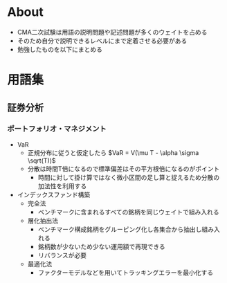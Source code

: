 # About

- CMA二次試験は用語の説明問題や記述問題が多くのウェイトを占める
- そのため自分で説明できるレベルにまで定着させる必要がある
- 勉強したものを以下にまとめる

# 用語集

## 証券分析

### ポートフォリオ・マネジメント

- VaR
    - 正規分布に従うと仮定したら $VaR = V(\mu T - \alpha \sigma \sqrt(T))$
    - 分散は時間T倍になるので標準偏差はその平方根倍になるのがポイント
        - 時間に対して掛け算ではなく微小区間の足し算と捉えるため分散の加法性を利用する
- インデックスファンド構築
    - 完全法
        - ベンチマークに含まれるすべての銘柄を同じウェイトで組み入れる
    - 層化抽出法
        - ベンチマーク構成銘柄をグルーピング化し各集合から抽出し組み入れる
        - 銘柄数が少ないため少ない運用額で再現できる
        - リバランスが必要
    - 最適化法
        - ファクターモデルなどを用いてトラッキングエラーを最小化する

